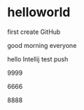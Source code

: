 # helloworld
first create GitHub

good morning everyone


hello Intellij test push

9999

6666


8888
